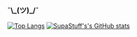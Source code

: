 ### ¯\\\_(ツ)\_/¯

[![Top Langs](https://github-readme-stats.vercel.app/api/top-langs/?username=supastuff&hide=html,css&layout=compact&theme=dark&exclude_repo=pqdb&langs_count=4)](https://github.com/anuraghazra/github-readme-stats#top-languages-card)
[![SupaStuff's's GitHub stats](https://github-readme-stats.vercel.app/api?username=supastuff&show_icons=true&theme=dark)](https://github.com/anuraghazra/github-readme-stats#github-stats-card)

<!--
**SupaStuff/SupaStuff** is a ✨ _special_ ✨ repository because its `README.md` (this file) appears on your GitHub profile.

Here are some ideas to get you started:

- 🔭 I’m currently working on ...
- 🌱 I’m currently learning ...
- 👯 I’m looking to collaborate on ...
- 🤔 I’m looking for help with ...
- 💬 Ask me about ...
- 📫 How to reach me: ...
- 😄 Pronouns: ...
- ⚡ Fun fact: ...
-->
